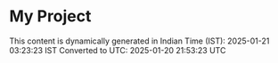 # My Project

This content is dynamically generated in Indian Time (IST): 2025-01-21 03:23:23 IST
Converted to UTC: 2025-01-20 21:53:23 UTC
